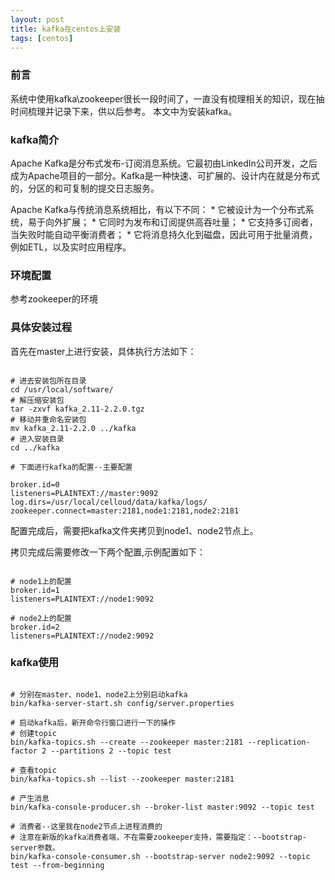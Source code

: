 ```yaml
---
layout: post
title: kafka在centos上安装
tags: [centos]
---
```


### 前言

系统中使用kafka\zookeeper很长一段时间了，一直没有梳理相关的知识，现在抽时间梳理并记录下来，供以后参考。
本文中为安装kafka。

### kafka简介

Apache Kafka是分布式发布-订阅消息系统。它最初由LinkedIn公司开发，之后成为Apache项目的一部分。Kafka是一种快速、可扩展的、设计内在就是分布式的，分区的和可复制的提交日志服务。

Apache Kafka与传统消息系统相比，有以下不同：
	* 它被设计为一个分布式系统，易于向外扩展；
	* 它同时为发布和订阅提供高吞吐量；
	* 它支持多订阅者，当失败时能自动平衡消费者；
	* 它将消息持久化到磁盘，因此可用于批量消费，例如ETL，以及实时应用程序。

### 环境配置

参考zookeeper的环境

### 具体安装过程

首先在master上进行安装，具体执行方法如下：

```

# 进去安装包所在目录  
cd /usr/local/software/
# 解压缩安装包
tar -zxvf kafka_2.11-2.2.0.tgz
# 移动并重命名安装包
mv kafka_2.11-2.2.0 ../kafka
# 进入安装目录
cd ../kafka

# 下面进行kafka的配置--主要配置

broker.id=0
listeners=PLAINTEXT://master:9092
log.dirs=/usr/local/celloud/data/kafka/logs/
zookeeper.connect=master:2181,node1:2181,node2:2181

```

配置完成后，需要把kafka文件夹拷贝到node1、node2节点上。

拷贝完成后需要修改一下两个配置,示例配置如下：

```

# node1上的配置
broker.id=1
listeners=PLAINTEXT://node1:9092

# node2上的配置
broker.id=2
listeners=PLAINTEXT://node2:9092

```

### kafka使用

```

# 分别在master、node1、node2上分别启动kafka
bin/kafka-server-start.sh config/server.properties

# 启动kafka后，新开命令行窗口进行一下的操作
# 创建topic
bin/kafka-topics.sh --create --zookeeper master:2181 --replication-factor 2 --partitions 2 --topic test

# 查看topic
bin/kafka-topics.sh --list --zookeeper master:2181

# 产生消息
bin/kafka-console-producer.sh --broker-list master:9092 --topic test

# 消费者--这里我在node2节点上进程消费的
# 注意在新版的kafka消费者端，不在需要zookeeper支持，需要指定：--bootstrap-server参数。
bin/kafka-console-consumer.sh --bootstrap-server node2:9092 --topic test --from-beginning

```